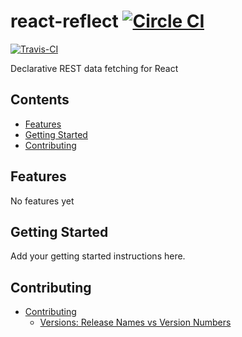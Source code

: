 # react-reflect [![Circle CI](https://circleci.com/gh/finnfiddle/react-reflect/tree/master.svg?style=svg)](https://circleci.com/gh/finnfiddle/react-reflect/tree/master)
[![Travis-CI](https://travis-ci.org/finnfiddle/react-reflect.svg)](https://travis-ci.org/finnfiddle/react-reflect)

Declarative REST data fetching for React

<!-- START doctoc generated TOC please keep comment here to allow auto update -->
<!-- DON'T EDIT THIS SECTION, INSTEAD RE-RUN doctoc TO UPDATE -->
## Contents

- [Features](#features)
- [Getting Started](#getting-started)
- [Contributing](#contributing)

<!-- END doctoc generated TOC please keep comment here to allow auto update -->

## Features

No features yet

## Getting Started

Add your getting started instructions here.

## Contributing

- [Contributing](docs/contributing/index.md)
  - [Versions: Release Names vs Version Numbers](docs/contributing/versions/index.md)
